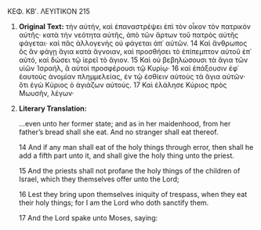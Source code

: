 ΚΕΦ. ΚΒʹ. ΛΕΥΙΤΙΚΟΝ 215

1.  **Original Text:**
    τὴν αὐτήν, καὶ ἐπαναστρέψει ἐπὶ τὸν οἶκον τὸν πατρικὸν αὐτῆς· κατὰ
    τὴν νεότητα αὐτῆς, ἀπὸ τῶν ἄρτων τοῦ πατρὸς αὐτῆς φάγεται·
    καὶ πᾶς ἀλλογενὴς οὐ φάγεται ἀπ᾿ αὐτῶν. 14 Καὶ ἄνθρωπος ὃς ἂν
    φάγῃ ἅγια κατὰ ἄγνοιαν, καὶ προσθήσει τὸ ἐπίπεμπτον αὐτοῦ ἐπ᾿
    αὐτό, καὶ δώσει τῷ ἱερεῖ τὸ ἅγιον. 15 Καὶ οὐ βεβηλώσουσι τὰ ἅγια
    τῶν υἱῶν Ἰσραήλ, ἃ αὐτοὶ προσφέρουσι τῷ Κυρίῳ· 16 καὶ ἐπάξουσιν
    ἐφ᾿ ἑαυτοὺς ἀνομίαν πλημμελείας, ἐν τῷ ἐσθίειν αὐτοὺς τὰ ἅγια
    αὐτῶν· ὅτι ἐγὼ Κύριος ὁ ἁγιάζων αὐτούς. 17 Καὶ ἐλάλησε Κύριος
    πρὸς Μωυσῆν, λέγων·

2.  **Literary Translation:**

    ...even unto her former state; and as in her maidenhood, from her father’s bread shall she eat. And no stranger shall eat thereof.

    14 And if any man shall eat of the holy things through error, then shall he add a fifth part unto it, and shall give the holy thing unto the priest.

    15 And the priests shall not profane the holy things of the children of Israel, which they themselves offer unto the Lord;

    16 Lest they bring upon themselves iniquity of trespass, when they eat their holy things; for I am the Lord who doth sanctify them.

    17 And the Lord spake unto Moses, saying: